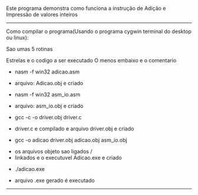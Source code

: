 # 
Este programa demonstra como funciona a instrução de Adição e Impressão
de valores inteiros

 ------------------------------
 Como compilar o programa(Usando o programa cygwin terminal do desktop ou linux):

 Sao umas 5 rotinas

 Estrelas e o codigo a ser executado
 O menos embaixo e o comentario

 * nasm -f win32 adicao.asm				
 - arquivo: Adicao.obj e criado			

 * nasm -f win32 asm_io.asm              
 - arquivo: asm_io.obj e criado			

 * gcc -c -o driver.obj driver.c							
 - driver.c e compilado e arquivo driver.obj e criado		

 * gcc -o adicao driver.obj adicao.obj asm_io.obj			
 - os arquivos objeto sao ligados / 						
 - linkados e o executuvel Adicao.exe e criado

 * ./adicao.exe
 - arquivo .exe gerado é executado 
 -----------------------------
